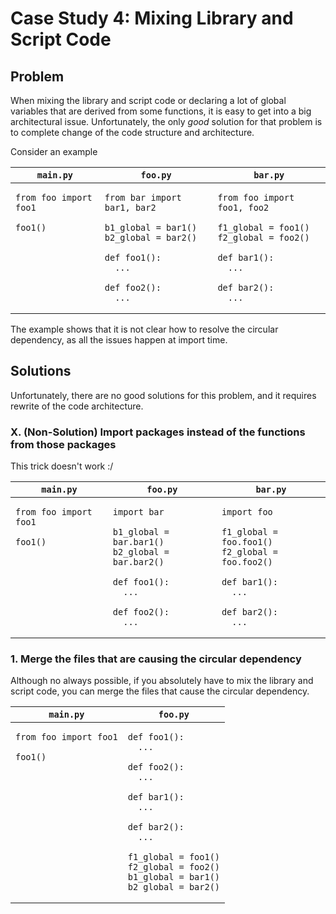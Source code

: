 # Case Study 4: Mixing Library and Script Code

## Problem

When mixing the library and script code or declaring a lot of global variables that are derived from some functions, it is easy to get into a big architectural issue.
Unfortunately, the only *good* solution for that problem is to complete change of the code structure and architecture.

Consider an example

<table>
<thead>
    <tr>
      <th><code>main.py</code></th>
      <th><code>foo.py</code></th>
      <th><code>bar.py</code></th>
    </tr>
  </thead>
  <tbody>
    <tr style="vertical-align:top">
      <td>
      <pre><code class="language-python"><span class="hljs-keyword">from</span> foo <span class="hljs-keyword">import</span> foo1
      <span></span>
foo1()
</code></pre>
      </td>
      <td>
      <pre><code class="language-python"><span class="hljs-keyword">from</span> bar <span class="hljs-keyword">import</span> bar1, bar2
<span></span>
b1_global = bar1()
b2_global = bar2()
<span></span>
<span class="hljs-function"><span class="hljs-keyword">def</span> <span class="hljs-title">foo1</span><span class="hljs-params">()</span>:</span>
&nbsp;&nbsp;...
<span></span>
<span class="hljs-function"><span class="hljs-keyword">def</span> <span class="hljs-title">foo2</span><span class="hljs-params">()</span>:</span>
&nbsp;&nbsp;...
</code></pre>
      </td>
      <td>
      <pre><code class="language-python"><span class="hljs-keyword">from</span> foo <span class="hljs-keyword">import</span> foo1, foo2
<span></span>
f1_global = foo1()
f2_global = foo2()
<span></span>
<span class="hljs-function"><span class="hljs-keyword">def</span> <span class="hljs-title">bar1</span><span class="hljs-params">()</span>:</span>
&nbsp;&nbsp;...
<span></span>
<span class="hljs-function"><span class="hljs-keyword">def</span> <span class="hljs-title">bar2</span><span class="hljs-params">()</span>:</span>
&nbsp;&nbsp;...
</code></pre>
      </td>
    </tr>
  </tbody>
</table>

The example shows that it is not clear how to resolve the circular dependency, as all the issues happen at import time.

## Solutions

Unfortunately, there are no good solutions for this problem, and it requires rewrite of the code architecture.

### X. (Non-Solution) Import packages instead of the functions from those packages

This trick doesn't work :/

<table>
<thead>
    <tr>
      <th><code>main.py</code></th>
      <th><code>foo.py</code></th>
      <th><code>bar.py</code></th>
    </tr>
  </thead>
  <tbody>
    <tr style="vertical-align:top">
      <td>
      <pre><code class="language-python"><span class="hljs-keyword">from</span> foo <span class="hljs-keyword">import</span> foo1
      <span></span>
foo1()
</code></pre>
      </td>
      <td>
      <pre><code class="language-python"><span class="hljs-keyword">import</span> bar
<span></span>
b1_global = bar.bar1()
b2_global = bar.bar2()
<span></span>
<span class="hljs-function"><span class="hljs-keyword">def</span> <span class="hljs-title">foo1</span><span class="hljs-params">()</span>:</span>
&nbsp;&nbsp;...
<span></span>
<span class="hljs-function"><span class="hljs-keyword">def</span> <span class="hljs-title">foo2</span><span class="hljs-params">()</span>:</span>
&nbsp;&nbsp;...
</code></pre>
      </td>
      <td>
      <pre><code class="language-python"><span class="hljs-keyword">import</span> foo
<span></span>
f1_global = foo.foo1()
f2_global = foo.foo2()
<span></span>
<span class="hljs-function"><span class="hljs-keyword">def</span> <span class="hljs-title">bar1</span><span class="hljs-params">()</span>:</span>
&nbsp;&nbsp;...
<span></span>
<span class="hljs-function"><span class="hljs-keyword">def</span> <span class="hljs-title">bar2</span><span class="hljs-params">()</span>:</span>
&nbsp;&nbsp;...
</code></pre>
      </td>
    </tr>
  </tbody>
</table>

### 1. Merge the files that are causing the circular dependency

Although no always possible, if you absolutely have to mix the library and script code, you can merge the files that cause the circular dependency.

<table>
<thead>
    <tr>
      <th><code>main.py</code></th>
      <th><code>foo.py</code></th>
    </tr>
  </thead>
  <tbody>
    <tr style="vertical-align:top">
      <td>
      <pre><code class="language-python"><span class="hljs-keyword">from</span> foo <span class="hljs-keyword">import</span> foo1
      <span></span>
foo1()
</code></pre>
      </td>
      <td>
      <pre><code class="language-python"><span class="hljs-function"><span class="hljs-keyword">def</span> <span class="hljs-title">foo1</span><span class="hljs-params">()</span>:</span>
&nbsp;&nbsp;...
<span></span>
<span class="hljs-function"><span class="hljs-keyword">def</span> <span class="hljs-title">foo2</span><span class="hljs-params">()</span>:</span>
&nbsp;&nbsp;...
<span></span>
<span class="hljs-function"><span class="hljs-keyword">def</span> <span class="hljs-title">bar1</span><span class="hljs-params">()</span>:</span>
&nbsp;&nbsp;...
<span></span>
<span class="hljs-function"><span class="hljs-keyword">def</span> <span class="hljs-title">bar2</span><span class="hljs-params">()</span>:</span>
&nbsp;&nbsp;...
<span></span>
f1_global = foo1()
f2_global = foo2()
b1_global = bar1()
b2_global = bar2()
</code></pre>
      </td>
    </tr>
  </tbody>
</table>

